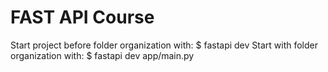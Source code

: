 # FAST API Course

Start project before folder organization with: $ fastapi dev
Start with folder organization with: $ fastapi dev app/main.py
